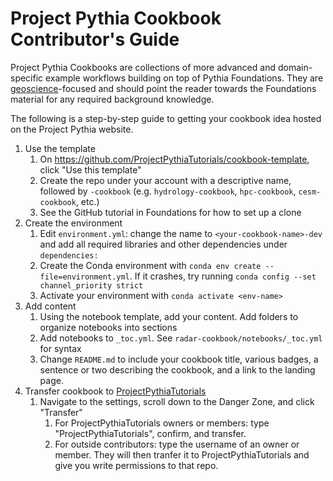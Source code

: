# Project Pythia Cookbook Contributor's Guide

Project Pythia Cookbooks are collections of more advanced and domain-specific example
workflows building on top of Pythia Foundations. 
They are [geoscience](https://en.wikipedia.org/wiki/Earth_science)-focused
and should point the reader towards the Foundations material for any required
background knowledge. 

The following is a step-by-step guide to getting your cookbook idea
hosted on the Project Pythia website.

1. Use the template
    1. On https://github.com/ProjectPythiaTutorials/cookbook-template, click "Use this template"
    1. Create the repo under your account with a descriptive name, followed by `-cookbook` (e.g. `hydrology-cookbook`, `hpc-cookbook`, `cesm-cookbook`, etc.)
    1. See the GitHub tutorial in Foundations for how to set up a clone
1. Create the environment
    1. Edit `environment.yml`: change the name to `<your-cookbook-name>-dev` and add all required libraries and other dependencies under `dependencies:`
    1. Create the Conda environment with `conda env create --file=environment.yml`. If it crashes, try running `conda config --set channel_priority strict`
    1. Activate your environment with `conda activate <env-name>`
1. Add content
    1. Using the notebook template, add your content. Add folders to organize notebooks into sections
    1. Add notebooks to `_toc.yml`. See `radar-cookbook/notebooks/_toc.yml` for syntax
    1. Change `README.md` to include your cookbook title, various badges, a sentence or two describing the cookbook, and a link to the landing page. 
1. Transfer cookbook to [ProjectPythiaTutorials](https://github.com/ProjectPythiaTutorials)
    1. Navigate to the settings, scroll down to the Danger Zone, and click "Transfer"
        1. For ProjectPythiaTutorials owners or members: type "ProjectPythiaTutorials", confirm, and transfer.
        1. For outside contributors: type the username of an owner or member. They will then tranfer it to ProjectPythiaTutorials and give you write permissions to that repo.
 